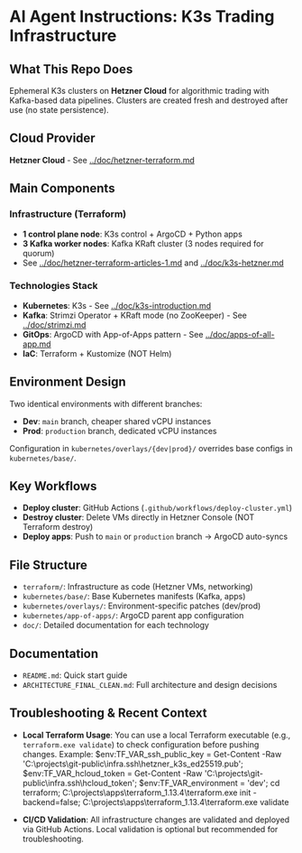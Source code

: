 # AI Agent Instructions: K3s Trading Infrastructure

## What This Repo Does
Ephemeral K3s clusters on **Hetzner Cloud** for algorithmic trading with Kafka-based data pipelines. Clusters are created fresh and destroyed after use (no state persistence).

## Cloud Provider
**Hetzner Cloud** - See [../doc/hetzner-terraform.md](../doc/hetzner-terraform.md)

## Main Components

### Infrastructure (Terraform)
- **1 control plane node**: K3s control + ArgoCD + Python apps
- **3 Kafka worker nodes**: Kafka KRaft cluster (3 nodes required for quorum)
- See [../doc/hetzner-terraform-articles-1.md](../doc/hetzner-terraform-articles-1.md) and [../doc/k3s-hetzner.md](../doc/k3s-hetzner.md)

### Technologies Stack
- **Kubernetes**: K3s - See [../doc/k3s-introduction.md](../doc/k3s-introduction.md)
- **Kafka**: Strimzi Operator + KRaft mode (no ZooKeeper) - See [../doc/strimzi.md](../doc/strimzi.md)
- **GitOps**: ArgoCD with App-of-Apps pattern - See [../doc/apps-of-all-app.md](../doc/apps-of-all-app.md)
- **IaC**: Terraform + Kustomize (NOT Helm)

## Environment Design
Two identical environments with different branches:
- **Dev**: `main` branch, cheaper shared vCPU instances
- **Prod**: `production` branch, dedicated vCPU instances

Configuration in `kubernetes/overlays/{dev|prod}/` overrides base configs in `kubernetes/base/`.

## Key Workflows
- **Deploy cluster**: GitHub Actions (`.github/workflows/deploy-cluster.yml`)
- **Destroy cluster**: Delete VMs directly in Hetzner Console (NOT Terraform destroy)
- **Deploy apps**: Push to `main` or `production` branch → ArgoCD auto-syncs

## File Structure
- `terraform/`: Infrastructure as code (Hetzner VMs, networking)
- `kubernetes/base/`: Base Kubernetes manifests (Kafka, apps)
- `kubernetes/overlays/`: Environment-specific patches (dev/prod)
- `kubernetes/app-of-apps/`: ArgoCD parent app configuration
- `doc/`: Detailed documentation for each technology

## Documentation
- `README.md`: Quick start guide
- `ARCHITECTURE_FINAL_CLEAN.md`: Full architecture and design decisions

## Troubleshooting & Recent Context
- **Local Terraform Usage**: You can use a local Terraform executable (e.g., `terraform.exe validate`) to check configuration before pushing changes. Example:
	$env:TF_VAR_ssh_public_key = Get-Content -Raw 'C:\projects\git-public\infra\.ssh\hetzner_k3s_ed25519.pub'; $env:TF_VAR_hcloud_token = Get-Content -Raw 'C:\projects\git-public\infra\.ssh\hcloud_token'; $env:TF_VAR_environment = 'dev'; cd terraform; C:\projects\apps\terraform_1.13.4\terraform.exe init -backend=false; C:\projects\apps\terraform_1.13.4\terraform.exe validate 	


- **CI/CD Validation**: All infrastructure changes are validated and deployed via GitHub Actions. Local validation is optional but recommended for troubleshooting.
